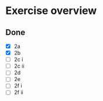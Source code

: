 # Exercise overview
## Done
- [x] 2a
- [x] 2b
- [ ] 2c i
- [ ] 2c ii
- [ ] 2d
- [ ] 2e
- [ ] 2f i
- [ ] 2f ii
